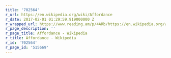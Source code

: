 ```yaml
---
title: '702564'
r_url: https://en.wikipedia.org/wiki/Affordance
r_date: 2017-02-01 01:29:59.919000000 Z
r_wrapped_url: https://www.reading.am/p/4ARb/https://en.wikipedia.org/wiki/Affordance
r_page_description: ''
r_page_title: Affordance - Wikipedia
r_title: Affordance - Wikipedia
r_id: '702564'
r_page_id: '515669'
---
```


